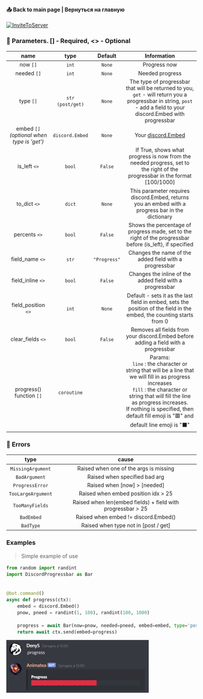 #### 📤 Back to main page | Вернуться на главную
[![InviteToServer](https://img.shields.io/badge/-Main_page-2f3136?style=for-the-badge&logo=github)](https://github.com/Animatea/DiscordProgressbar/blob/main/README.md)

### 📖 Parameters. [] - Required, <> - Optional
|           name            |                     type                    |   Default  |                           Information                               |
|:-------------------------:|:-------------------------------------------:|:----------:|:-------------------------------------------------------------------:|
|          now `[]`         |                    `int`                    |   `None`   | Progress now
|         needed `[]`       |                    `int`                    |   `None`   | Needed progress
|          type `[]`        |               `str (post/get)`              |   `None`   | The type of progressbar that will be returned to you, `get` - will return you a progressbar in string, `post` - add a field to your discord.Embed with progressbar
|    embed `[]` *(optional when type is 'get')* | `discord.Embed`         |   `None`   | Your [discord.Embed](https://discordpy.readthedocs.io/en/latest/api.html#discord.Embed)
|         is_left `<>`      |                    `bool`                   |   `False`  | If True, shows what progress is now from the needed progress, set to the right of the progressbar in the format [100/1000]
|         to_dict `<>`      |                    `dict`                   |   `None`   | This parameter requires discord.Embed, returns you an embed with a progress bar in the dictionary
|        percents `<>`      |                    `bool`                   |   `False`  | Shows the percentage of progress made, set to the right of the progressbar before (is_left), if specified
|       field_name `<>`     |                    `str`                    |`"Progress"`| Changes the name of the added field with a progressbar
|      field_inline `<>`    |                    `bool`                   |   `False`  | Changes the inline of the added field with a progressbar
|     field_position `<>`   |                    `int`                    |   `None`   | Default - sets it as the last field in embed, sets the position of the field in the embed, the counting starts from 0
|      clear_fields `<>`    |                    `bool`                   |   `False`  | Removes all fields from your discord.Embed before adding a field with a progressbar
|    progress() function `[]`|                 `coroutine`                |            | Params:<br>`line` : the character or string that will be a line that we will fill in as progress increases<br> `fill` : the character or string that will fill the line as progress increases.<br>If nothing is specified, then default fill emoji is ":red_square:" and default line emoji is ":black_large_square:"

### 💢 Errors
|         type              |                    cause                    |
|:-------------------------:|:-------------------------------------------:|
|      `MissingArgument`    |   Raised when one of the args is missing    |
|       `BadArgument`       |      Raised when specified bad arg          |
|       `ProgressError`     |      Raised when [now] > [needed]           |
|      `TooLargeArgument`   |      Raised when embed position idx > 25    |
|       `TooManyFields`     | Raised when len(embed fields) + field with progressbar > 25  |
|         `BadEmbed`        |     Raised when embed != discord.Embed()    |
|         `BadType`         |      Raised when type not in [post / get]   |

### Examples

> Simple example of use

```py
from random import randint
import DiscordProgressbar as Bar


@bot.command()
async def progress(ctx):
    embed = discord.Embed()
    pnow, pneed = randint(1, 100), randint(100, 1000)

    progress = await Bar(now=pnow, needed=pneed, embed=embed, type='post').progress()
    return await ctx.send(embed=progress)
```
[![Header](https://github.com/Animatea/DiscordProgressbar/blob/main/assets/example1.png)]()
